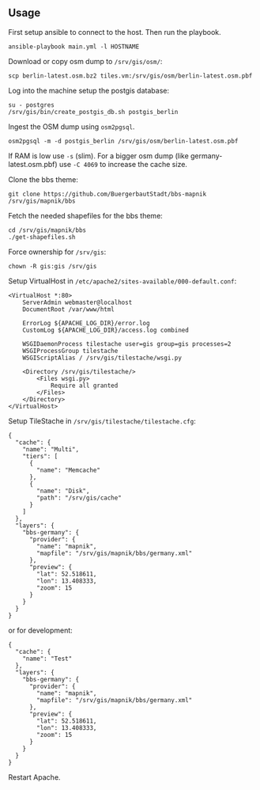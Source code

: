 Usage
-----

First setup ansible to connect to the host. Then run the playbook.

```
ansible-playbook main.yml -l HOSTNAME
```

Download or copy osm dump to `/srv/gis/osm/`:

```
scp berlin-latest.osm.bz2 tiles.vm:/srv/gis/osm/berlin-latest.osm.pbf
```

Log into the machine setup the postgis database:

```
su - postgres
/srv/gis/bin/create_postgis_db.sh postgis_berlin
```

Ingest the OSM dump using `osm2pgsql`.

```
osm2pgsql -m -d postgis_berlin /srv/gis/osm/berlin-latest.osm.pbf
```

If RAM is low use `-s` (slim). For a bigger osm dump (like germany-latest.osm.pbf) use `-C 4069` to increase the cache size.

Clone the bbs theme:

```
git clone https://github.com/BuergerbautStadt/bbs-mapnik /srv/gis/mapnik/bbs
```

Fetch the needed shapefiles for the bbs theme:

```
cd /srv/gis/mapnik/bbs
./get-shapefiles.sh
```

Force ownership for `/srv/gis`:

```
chown -R gis:gis /srv/gis
```

Setup VirtualHost in `/etc/apache2/sites-available/000-default.conf`:

```
<VirtualHost *:80>
    ServerAdmin webmaster@localhost
    DocumentRoot /var/www/html

    ErrorLog ${APACHE_LOG_DIR}/error.log
    CustomLog ${APACHE_LOG_DIR}/access.log combined

    WSGIDaemonProcess tilestache user=gis group=gis processes=2
    WSGIProcessGroup tilestache
    WSGIScriptAlias / /srv/gis/tilestache/wsgi.py

    <Directory /srv/gis/tilestache/>
        <Files wsgi.py>
            Require all granted
        </Files>
    </Directory>
</VirtualHost>
```

Setup TileStache in `/srv/gis/tilestache/tilestache.cfg`:

```
{
  "cache": {
    "name": "Multi",
    "tiers": [
      {
        "name": "Memcache"
      },
      {
        "name": "Disk",
        "path": "/srv/gis/cache"
      }
    ]
  },
  "layers": {
    "bbs-germany": {
      "provider": {
        "name": "mapnik",
        "mapfile": "/srv/gis/mapnik/bbs/germany.xml"
      },
      "preview": {
        "lat": 52.518611,
        "lon": 13.408333,
        "zoom": 15
      }
    }
  }
}
```

or for development:

```
{
  "cache": {
    "name": "Test"
  },
  "layers": {
    "bbs-germany": {
      "provider": {
        "name": "mapnik",
        "mapfile": "/srv/gis/mapnik/bbs/germany.xml"
      },
      "preview": {
        "lat": 52.518611,
        "lon": 13.408333,
        "zoom": 15
      }
    }
  }
}

```

Restart Apache.
